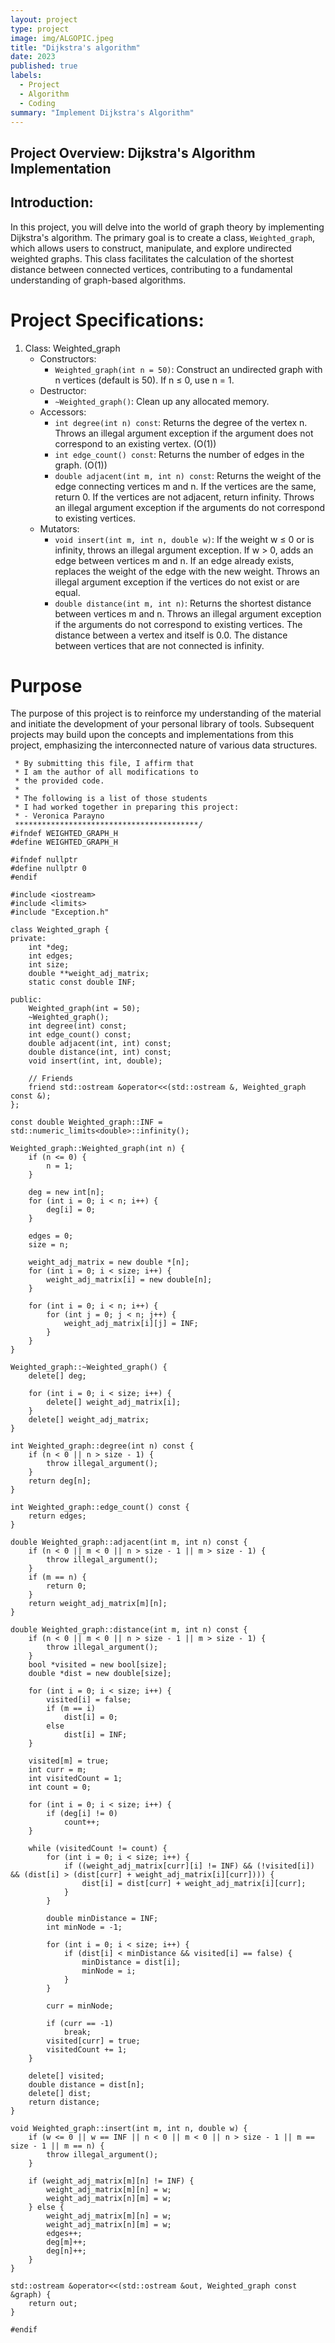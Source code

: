```yaml
---
layout: project
type: project
image: img/ALGOPIC.jpeg
title: "Dijkstra's algorithm"
date: 2023
published: true
labels:
  - Project
  - Algorithm
  - Coding
summary: "Implement Dijkstra's Algorithm"
---
```



## Project Overview: Dijkstra's Algorithm Implementation

## Introduction:
In this project, you will delve into the world of graph theory by implementing Dijkstra's algorithm. The primary goal is to create a class, `Weighted_graph`, which allows users to construct, manipulate, and explore undirected weighted graphs. This class facilitates the calculation of the shortest distance between connected vertices, contributing to a fundamental understanding of graph-based algorithms.

# Project Specifications:
1. Class: Weighted_graph
   - Constructors:
     - `Weighted_graph(int n = 50)`: Construct an undirected graph with n vertices (default is 50). If n ≤ 0, use n = 1.
   - Destructor:
     - `~Weighted_graph()`: Clean up any allocated memory.
   - Accessors:
     - `int degree(int n) const`: Returns the degree of the vertex n. Throws an illegal argument exception if the argument does not correspond to an existing vertex. (O(1))
     - `int edge_count() const`: Returns the number of edges in the graph. (O(1))
     - `double adjacent(int m, int n) const`: Returns the weight of the edge connecting vertices m and n. If the vertices are the same, return 0. If the vertices are not adjacent, return infinity. Throws an illegal argument exception if the arguments do not correspond to existing vertices.
   - Mutators:
     - `void insert(int m, int n, double w)`: If the weight w ≤ 0 or is infinity, throws an illegal argument exception. If w > 0, adds an edge between vertices m and n. If an edge already exists, replaces the weight of the edge with the new weight. Throws an illegal argument exception if the vertices do not exist or are equal.
     - `double distance(int m, int n)`: Returns the shortest distance between vertices m and n. Throws an illegal argument exception if the arguments do not correspond to existing vertices. The distance between a vertex and itself is 0.0. The distance between vertices that are not connected is infinity.

# Purpose 
The purpose of this project is to reinforce my understanding of the material and initiate the development of your personal library of tools. Subsequent projects may build upon the concepts and implementations from this project, emphasizing the interconnected nature of various data structures.

```/*****************************************
 * By submitting this file, I affirm that
 * I am the author of all modifications to
 * the provided code.
 *
 * The following is a list of those students
 * I had worked together in preparing this project:
 * - Veronica Parayno
 *****************************************/
#ifndef WEIGHTED_GRAPH_H
#define WEIGHTED_GRAPH_H

#ifndef nullptr
#define nullptr 0
#endif

#include <iostream>
#include <limits>
#include "Exception.h"

class Weighted_graph {
private:
    int *deg;
    int edges;
    int size;
    double **weight_adj_matrix;
    static const double INF;

public:
    Weighted_graph(int = 50);
    ~Weighted_graph();
    int degree(int) const;
    int edge_count() const;
    double adjacent(int, int) const;
    double distance(int, int) const;
    void insert(int, int, double);

    // Friends
    friend std::ostream &operator<<(std::ostream &, Weighted_graph const &);
};

const double Weighted_graph::INF = std::numeric_limits<double>::infinity();

Weighted_graph::Weighted_graph(int n) {
    if (n <= 0) {
        n = 1;
    }

    deg = new int[n];
    for (int i = 0; i < n; i++) {
        deg[i] = 0;
    }

    edges = 0;
    size = n;

    weight_adj_matrix = new double *[n];
    for (int i = 0; i < size; i++) {
        weight_adj_matrix[i] = new double[n];
    }

    for (int i = 0; i < n; i++) {
        for (int j = 0; j < n; j++) {
            weight_adj_matrix[i][j] = INF;
        }
    }
}

Weighted_graph::~Weighted_graph() {
    delete[] deg;

    for (int i = 0; i < size; i++) {
        delete[] weight_adj_matrix[i];
    }
    delete[] weight_adj_matrix;
}

int Weighted_graph::degree(int n) const {
    if (n < 0 || n > size - 1) {
        throw illegal_argument();
    }
    return deg[n];
}

int Weighted_graph::edge_count() const {
    return edges;
}

double Weighted_graph::adjacent(int m, int n) const {
    if (n < 0 || m < 0 || n > size - 1 || m > size - 1) {
        throw illegal_argument();
    }
    if (m == n) {
        return 0;
    }
    return weight_adj_matrix[m][n];
}

double Weighted_graph::distance(int m, int n) const {
    if (n < 0 || m < 0 || n > size - 1 || m > size - 1) {
        throw illegal_argument();
    }
    bool *visited = new bool[size];
    double *dist = new double[size];

    for (int i = 0; i < size; i++) {
        visited[i] = false;
        if (m == i)
            dist[i] = 0;
        else
            dist[i] = INF;
    }

    visited[m] = true;
    int curr = m;
    int visitedCount = 1;
    int count = 0;

    for (int i = 0; i < size; i++) {
        if (deg[i] != 0)
            count++;
    }

    while (visitedCount != count) {
        for (int i = 0; i < size; i++) {
            if ((weight_adj_matrix[curr][i] != INF) && (!visited[i]) && (dist[i] > (dist[curr] + weight_adj_matrix[i][curr]))) {
                dist[i] = dist[curr] + weight_adj_matrix[i][curr];
            }
        }

        double minDistance = INF;
        int minNode = -1;

        for (int i = 0; i < size; i++) {
            if (dist[i] < minDistance && visited[i] == false) {
                minDistance = dist[i];
                minNode = i;
            }
        }

        curr = minNode;

        if (curr == -1)
            break;
        visited[curr] = true;
        visitedCount += 1;
    }

    delete[] visited;
    double distance = dist[n];
    delete[] dist;
    return distance;
}

void Weighted_graph::insert(int m, int n, double w) {
    if (w <= 0 || w == INF || n < 0 || m < 0 || n > size - 1 || m == size - 1 || m == n) {
        throw illegal_argument();
    }

    if (weight_adj_matrix[m][n] != INF) {
        weight_adj_matrix[m][n] = w;
        weight_adj_matrix[n][m] = w;
    } else {
        weight_adj_matrix[m][n] = w;
        weight_adj_matrix[n][m] = w;
        edges++;
        deg[m]++;
        deg[n]++;
    }
}

std::ostream &operator<<(std::ostream &out, Weighted_graph const &graph) {
    return out;
}

#endif
 ```



